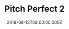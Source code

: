 ---
title: "Pitch Perfect 2"
year: 2015
date: 2019-08-13T09:00:00.000Z
permalink: /almanac/movies/2019-08-13-pitch-perfect-2/index.html
rating: 3
---